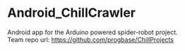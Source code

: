 # Android_ChillCrawler
Android app for the Arduino powered spider-robot project.  
Team repo url: https://github.com/progbase/ChillProjects
